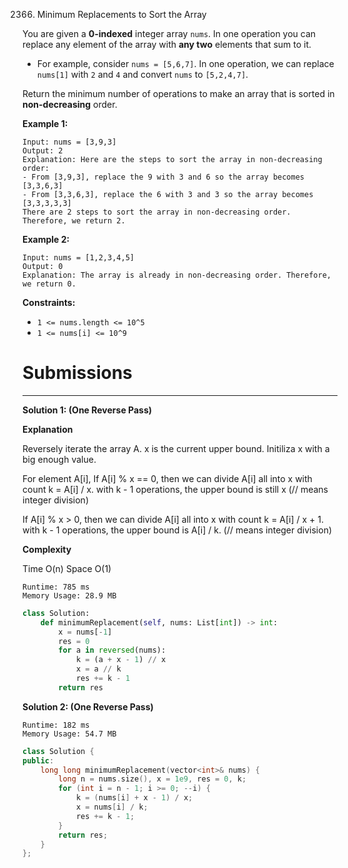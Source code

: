 2366. Minimum Replacements to Sort the Array

You are given a **0-indexed** integer array `nums`. In one operation you can replace any element of the array with **any two** elements that sum to it.

* For example, consider `nums = [5,6,7]`. In one operation, we can replace `nums[1]` with `2` and `4` and convert `nums` to `[5,2,4,7]`.

Return the minimum number of operations to make an array that is sorted in **non-decreasing** order.

 

**Example 1:**
```
Input: nums = [3,9,3]
Output: 2
Explanation: Here are the steps to sort the array in non-decreasing order:
- From [3,9,3], replace the 9 with 3 and 6 so the array becomes [3,3,6,3]
- From [3,3,6,3], replace the 6 with 3 and 3 so the array becomes [3,3,3,3,3]
There are 2 steps to sort the array in non-decreasing order. Therefore, we return 2.
```

**Example 2:**
```
Input: nums = [1,2,3,4,5]
Output: 0
Explanation: The array is already in non-decreasing order. Therefore, we return 0. 
```

**Constraints:**

* `1 <= nums.length <= 10^5`
* `1 <= nums[i] <= 10^9`

# Submissions
---
**Solution 1: (One Reverse Pass)**

**Explanation**

Reversely iterate the array A.
x is the current upper bound.
Initiliza x with a big enough value.

For element A[i],
If A[i] % x == 0,
then we can divide A[i] all into x with count k = A[i] / x.
with k - 1 operations,
the upper bound is still x
(// means integer division)

If A[i] % x > 0,
then we can divide A[i] all into x with count k = A[i] / x + 1.
with k - 1 operations,
the upper bound is A[i] / k.
(// means integer division)


**Complexity**

Time O(n)
Space O(1)

```
Runtime: 785 ms
Memory Usage: 28.9 MB
```
```python
class Solution:
    def minimumReplacement(self, nums: List[int]) -> int:
        x = nums[-1]
        res = 0
        for a in reversed(nums):
            k = (a + x - 1) // x
            x = a // k
            res += k - 1
        return res
```

**Solution 2: (One Reverse Pass)**
```
Runtime: 182 ms
Memory Usage: 54.7 MB
```
```c++
class Solution {
public:
    long long minimumReplacement(vector<int>& nums) {
        long n = nums.size(), x = 1e9, res = 0, k;
        for (int i = n - 1; i >= 0; --i) {
            k = (nums[i] + x - 1) / x;
            x = nums[i] / k;
            res += k - 1;
        }
        return res;
    }
};
```
